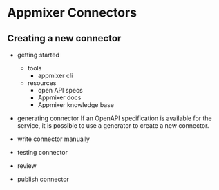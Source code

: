 # Appmixer Connectors 


## Creating a new connector

- getting started
  - tools 
    - appmixer cli 
  - resources 
    - open API specs
    - Appmixer docs
    - Appmixer knowledge base

- generating connector
  If an OpenAPI specification is available for the service, it is possible to use a generator to create a new connector.




- write connector manually

- testing connector
- review 
- publish connector

